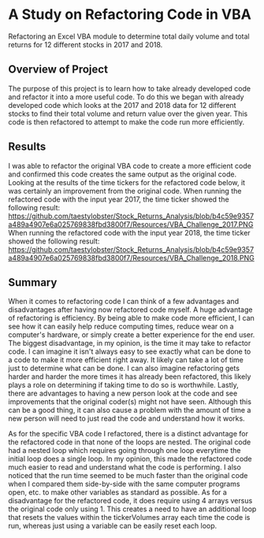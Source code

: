 # A Study on Refactoring Code in VBA
Refactoring an Excel VBA module to determine total daily volume and total returns for 12 different stocks in 2017 and 2018.

## Overview of Project
The purpose of this project is to learn how to take already developed code and refactor it into a more useful code. To do this
we began with already developed code which looks at the 2017 and 2018 data for 12 different stocks to find their total volume and 
return value over the given year. This code is then refactored to attempt to make the code run more efficiently.

## Results
I was able to refactor the original VBA code to create a more efficient code and confirmed this code creates the same output as the
original code. Looking at the results of the time tickers for the refactored code below, it was certainly an improvement from the
original code.
When running the refactored code with the input year 2017, the time ticker showed the following result:
https://github.com/taestylobster/Stock_Returns_Analysis/blob/b4c59e9357a489a4907e6a025769838fbd3800f7/Resources/VBA_Challenge_2017.PNG
When running the refactored code with the input year 2018, the time ticker showed the following result:
https://github.com/taestylobster/Stock_Returns_Analysis/blob/b4c59e9357a489a4907e6a025769838fbd3800f7/Resources/VBA_Challenge_2018.PNG

## Summary
When it comes to refactoring code I can think of a few advantages and disadvantages after having now refactored code myself. A huge
advantage of refactoring is efficiency. By being able to make code more efficient, I can see how it can easily help reduce computing
times, reduce wear on a computer's hardware, or simply create a better experience for the end user. The biggest disadvantage, in my 
opinion, is the time it may take to refactor code. I can imagine it isn't always easy to see exactly what can be done to a code
to make it more efficient right away. It likely can take a lot of time just to determine what can be done. I can also imagine 
refactoring gets harder and harder the more times it has already been refactored, this likely plays a role on determining if taking
time to do so is worthwhile. Lastly, there are advantages to having a new person look at the code and see improvements that the
original coder(s) might not have seen. Although this can be a good thing, it can also cause a problem with the amount of time
a new person will need to just read the code and understand how it works.

As for the specific VBA code I refactored, there is a distinct advantage for the refactored code in that none of the loops are nested.
The original code had a nested loop which requires going through one loop everytime the initial loop does a single loop. In my opinion,
this made the refactored code much easier to read and understand what the code is performing. I also noticed that the run time seemed
to be much faster than the original code when I compared them side-by-side with the same computer programs open, etc. to make other 
variables as standard as possible. As for a disadvantage for the refactored code, it does require using 4 arrays versus the original
code only using 1. This creates a need to have an additional loop that resets the values within the tickerVolumes array each time the
code is run, whereas just using a variable can be easily reset each loop.
